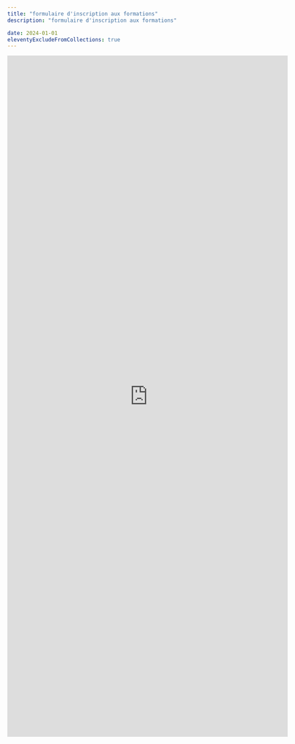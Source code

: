 ```yaml
---
title: "formulaire d'inscription aux formations"
description: "formulaire d'inscription aux formations"

date: 2024-01-01
eleventyExcludeFromCollections: true
---
```

<iframe style="border: none; width: 640px; height: 1553px" src="https://grist.numerique.gouv.fr/o/docs/forms/2Ch5VD2Z7oU1eh8f9YsSMA/4">
